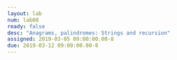 ```yaml
---
layout: lab
num: lab08
ready: false
desc: "Anagrams, palindromes: Strings and recursion"
assigned: 2019-03-05 09:00:00.00-8
due: 2019-03-12 09:00:00.00-8
---
```

